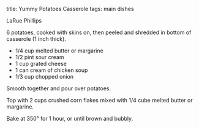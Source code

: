 title: Yummy Potatoes Casserole
tags: main dishes

LaRue Phillips

6 potatoes, cooked with skins on, then 
peeled and shredded in bottom of casserole (1 inch thick).

* 1/4 cup melted butter or margarine
* 1/2 pint sour cream
* 1 cup grated cheese
* 1 can cream of chicken soup
* 1/3 cup chopped onion

Smooth together and pour over potatoes.

Top with 2 cups crushed corn flakes mixed with 1/4 cube melted butter or margarine.

Bake at 350° for 1 hour, or until brown and bubbly.
